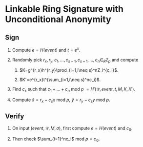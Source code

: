 # Linkable Ring Signature with Unconditional Anonymity

## Sign

1. Compute $e=H(event)$ and $t=e^x$.

1. Randomly pick $r_x, r_y, c_1 ,..., c_{s-1}, c_{s+1},...,c_n \in_R \mathbb{Z}_p$ and compute

    1. $K=g^{r_x}h^{r_y}\prod_{i=1,i\neq s}^nZ_i^{c_i}$.

    1. $K'=e^{r_x}t^{\sum_{i=1,i\neq s}^nc_i}$.

1. Find $c_s$ such that $c_1+...+c_n$ mod $p$ $=H'(\mathcal{Y},event,t,M,K,K')$.

1. Compute $\tilde{x}=r_x-c_sx$ mod $p$, $\tilde{y}=r_y-c_sy$ mod $p$.

## Verify

1. On input $(event,\mathcal{Y},M,\sigma)$, first compute $e=H(event)$ and $c_0$.

1. Then check $\sum_{i=1}^nc_i$ mod $p=c_0$.